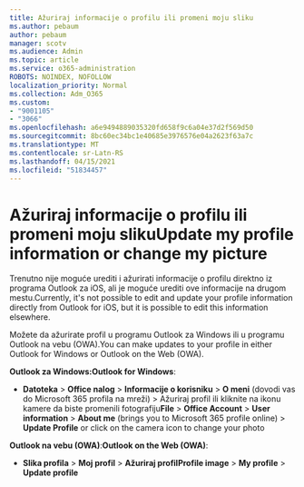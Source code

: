 ```yaml
---
title: Ažuriraj informacije o profilu ili promeni moju sliku
ms.author: pebaum
author: pebaum
manager: scotv
ms.audience: Admin
ms.topic: article
ms.service: o365-administration
ROBOTS: NOINDEX, NOFOLLOW
localization_priority: Normal
ms.collection: Adm_O365
ms.custom:
- "9001105"
- "3066"
ms.openlocfilehash: a6e9494889035320fd658f9c6a04e37d2f569d50
ms.sourcegitcommit: 8bc60ec34bc1e40685e3976576e04a2623f63a7c
ms.translationtype: MT
ms.contentlocale: sr-Latn-RS
ms.lasthandoff: 04/15/2021
ms.locfileid: "51834457"
---
```

# <a name="update-my-profile-information-or-change-my-picture"></a><span data-ttu-id="3c787-102">Ažuriraj informacije o profilu ili promeni moju sliku</span><span class="sxs-lookup"><span data-stu-id="3c787-102">Update my profile information or change my picture</span></span>

<span data-ttu-id="3c787-103">Trenutno nije moguće urediti i ažurirati informacije o profilu direktno iz programa Outlook za iOS, ali je moguće urediti ove informacije na drugom mestu.</span><span class="sxs-lookup"><span data-stu-id="3c787-103">Currently, it's not possible to edit and update your profile information directly from Outlook for iOS, but it is possible to edit this information elsewhere.</span></span> 

<span data-ttu-id="3c787-104">Možete da ažurirate profil u programu Outlook za Windows ili u programu Outlook na vebu (OWA).</span><span class="sxs-lookup"><span data-stu-id="3c787-104">You can make updates to your profile in either Outlook for Windows or Outlook on the Web (OWA).</span></span> 

<span data-ttu-id="3c787-105">**Outlook za Windows:**</span><span class="sxs-lookup"><span data-stu-id="3c787-105">**Outlook for Windows**:</span></span> 

- <span data-ttu-id="3c787-106">**Datoteka**  >  **Office nalog**  >  **Informacije o korisniku**  >  **O meni** (dovodi vas do Microsoft 365  profila na mreži) > Ažuriraj profil ili kliknite na ikonu kamere da biste promenili fotografiju</span><span class="sxs-lookup"><span data-stu-id="3c787-106">**File** > **Office Account** > **User information** > **About me** (brings you to Microsoft 365 profile online) > **Update Profile** or click on the camera icon to change your photo</span></span>  
  
<span data-ttu-id="3c787-107">**Outlook na vebu (OWA)**:</span><span class="sxs-lookup"><span data-stu-id="3c787-107">**Outlook on the Web (OWA)**:</span></span> 

- <span data-ttu-id="3c787-108">**Slika profila**  >  **Moj profil**  >  **Ažuriraj profil**</span><span class="sxs-lookup"><span data-stu-id="3c787-108">**Profile image** > **My profile** > **Update profile**</span></span>
